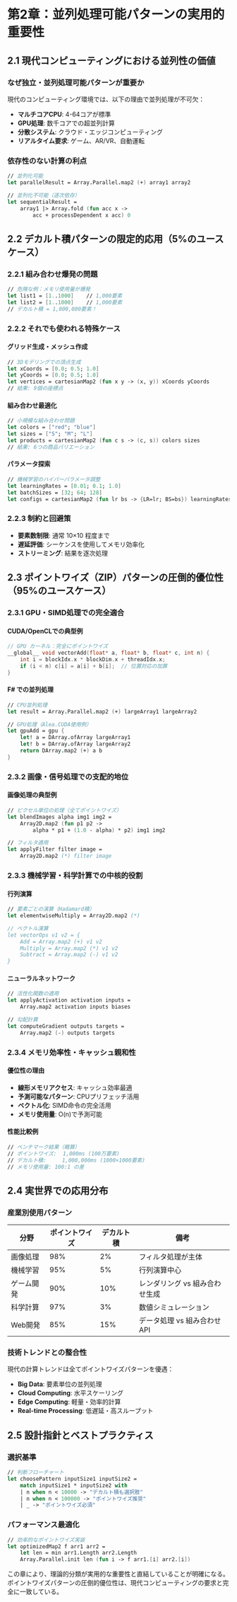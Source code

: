 # 第2章：並列処理可能パターンの実用的重要性

## 2.1 現代コンピューティングにおける並列性の価値

### なぜ独立・並列処理可能パターンが重要か

現代のコンピューティング環境では、以下の理由で並列処理が不可欠：

- **マルチコアCPU**: 4-64コアが標準
- **GPU処理**: 数千コアでの超並列計算
- **分散システム**: クラウド・エッジコンピューティング
- **リアルタイム要求**: ゲーム、AR/VR、自動運転

### 依存性のない計算の利点

```fsharp
// 並列化可能
let parallelResult = Array.Parallel.map2 (+) array1 array2

// 並列化不可能（逐次依存）
let sequentialResult = 
    array1 |> Array.fold (fun acc x -> 
        acc + processDependent x acc) 0
```

## 2.2 デカルト積パターンの限定的応用（5%のユースケース）

### 2.2.1 組み合わせ爆発の問題

```fsharp
// 危険な例：メモリ使用量が爆発
let list1 = [1..1000]    // 1,000要素
let list2 = [1..1000]    // 1,000要素
// デカルト積 = 1,000,000要素！
```

### 2.2.2 それでも使われる特殊ケース

#### グリッド生成・メッシュ作成

```fsharp
// 3Dモデリングでの頂点生成
let xCoords = [0.0; 0.5; 1.0]
let yCoords = [0.0; 0.5; 1.0]
let vertices = cartesianMap2 (fun x y -> (x, y)) xCoords yCoords
// 結果: 9個の座標点
```

#### 組み合わせ最適化

```fsharp
// 小規模な組み合わせ問題
let colors = ["red"; "blue"]
let sizes = ["S"; "M"; "L"]
let products = cartesianMap2 (fun c s -> (c, s)) colors sizes
// 結果: 6つの商品バリエーション
```

#### パラメータ探索

```fsharp
// 機械学習のハイパーパラメータ調整
let learningRates = [0.01; 0.1; 1.0]
let batchSizes = [32; 64; 128]
let configs = cartesianMap2 (fun lr bs -> {LR=lr; BS=bs}) learningRates batchSizes
```

### 2.2.3 制約と回避策

- **要素数制限**: 通常 10×10 程度まで
- **遅延評価**: シーケンスを使用してメモリ効率化
- **ストリーミング**: 結果を逐次処理

## 2.3 ポイントワイズ（ZIP）パターンの圧倒的優位性（95%のユースケース）

### 2.3.1 GPU・SIMD処理での完全適合

#### CUDA/OpenCLでの典型例

```c
// GPU カーネル：完全にポイントワイズ
__global__ void vectorAdd(float* a, float* b, float* c, int n) {
    int i = blockIdx.x * blockDim.x + threadIdx.x;
    if (i < n) c[i] = a[i] + b[i];  // 位置対応の加算
}
```

#### F# での並列処理

```fsharp
// CPU並列処理
let result = Array.Parallel.map2 (+) largeArray1 largeArray2

// GPU処理（Alea.CUDA使用例）
let gpuAdd = gpu {
    let! a = DArray.ofArray largeArray1
    let! b = DArray.ofArray largeArray2
    return DArray.map2 (+) a b
}
```

### 2.3.2 画像・信号処理での支配的地位

#### 画像処理の典型例

```fsharp
// ピクセル単位の処理（全てポイントワイズ）
let blendImages alpha img1 img2 =
    Array2D.map2 (fun p1 p2 -> 
        alpha * p1 + (1.0 - alpha) * p2) img1 img2

// フィルタ適用
let applyFilter filter image =
    Array2D.map2 (*) filter image
```

### 2.3.3 機械学習・科学計算での中核的役割

#### 行列演算

```fsharp
// 要素ごとの演算（Hadamard積）
let elementwiseMultiply = Array2D.map2 (*)

// ベクトル演算
let vectorOps v1 v2 = {
    Add = Array.map2 (+) v1 v2
    Multiply = Array.map2 (*) v1 v2
    Subtract = Array.map2 (-) v1 v2
}
```

#### ニューラルネットワーク

```fsharp
// 活性化関数の適用
let applyActivation activation inputs =
    Array.map2 activation inputs biases

// 勾配計算
let computeGradient outputs targets =
    Array.map2 (-) outputs targets
```

### 2.3.4 メモリ効率性・キャッシュ親和性

#### 優位性の理由

- **線形メモリアクセス**: キャッシュ効率最適
- **予測可能なパターン**: CPUプリフェッチ活用
- **ベクトル化**: SIMD命令の完全活用
- **メモリ使用量**: O(n)で予測可能

#### 性能比較例

```fsharp
// ベンチマーク結果（概算）
// ポイントワイズ:  1,000ms (100万要素)
// デカルト積:     1,000,000ms (1000×1000要素)
// メモリ使用量: 100:1 の差
```

## 2.4 実世界での応用分布

### 産業別使用パターン

| 分野 | ポイントワイズ | デカルト積 | 備考 |
|------|--------------|------------|------|
| 画像処理 | 98% | 2% | フィルタ処理が主体 |
| 機械学習 | 95% | 5% | 行列演算中心 |
| ゲーム開発 | 90% | 10% | レンダリング vs 組み合わせ生成 |
| 科学計算 | 97% | 3% | 数値シミュレーション |
| Web開発 | 85% | 15% | データ処理 vs 組み合わせAPI |

### 技術トレンドとの整合性

現代の計算トレンドは全てポイントワイズパターンを優遇：

- **Big Data**: 要素単位の並列処理
- **Cloud Computing**: 水平スケーリング
- **Edge Computing**: 軽量・効率的計算
- **Real-time Processing**: 低遅延・高スループット

## 2.5 設計指針とベストプラクティス

### 選択基準

```fsharp
// 判断フローチャート
let choosePattern inputSize1 inputSize2 =
    match inputSize1 * inputSize2 with
    | n when n < 10000 -> "デカルト積も選択肢"
    | n when n < 100000 -> "ポイントワイズ推奨"  
    | _ -> "ポイントワイズ必須"
```

### パフォーマンス最適化

```fsharp
// 効率的なポイントワイズ実装
let optimizedMap2 f arr1 arr2 =
    let len = min arr1.Length arr2.Length
    Array.Parallel.init len (fun i -> f arr1.[i] arr2.[i])
```

この章により、理論的分類が実用的な重要性と直結していることが明確になる。ポイントワイズパターンの圧倒的優位性は、現代コンピューティングの要求と完全に一致している。